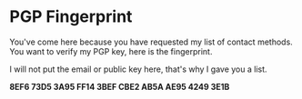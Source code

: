 # PGP Fingerprint
You've come here because you have requested my list of contact methods. You want to verify my PGP key, here is the fingerprint.

I will not put the email or public key here, that's why I gave you a list.

**8EF6 73D5 3A95 FF14 3BEF  CBE2 AB5A AE95 4249 3E1B**
